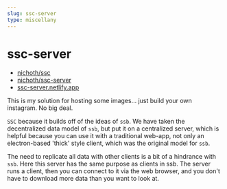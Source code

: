 ```yaml
---
slug: ssc-server
type: miscellany
---
```


# ssc-server

* [nichoth/ssc](https://github.com/nichoth/ssc)
* [nichoth/ssc-server](https://github.com/nichoth/ssc-server)
* [ssc-server.netlify.app](https://ssc-server.netlify.app/)

This is my solution for hosting some images... just build your own instagram. No big deal. 

`SSC` because it builds off of the ideas of `ssb`. We have taken the decentralized data model of `ssb`, but put it on a centralized server, which is helpful because you can use it with a traditional web-app, not only an electron-based 'thick' style client, which was the original model for `ssb`. 

The need to replicate all data with other clients is a bit of a hindrance with `ssb`. Here this server has the same purpose as clients in ssb. The server runs a client, then you can connect to it via the web browser, and you don't have to download more data than you want to look at.